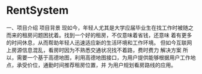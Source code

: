 ﻿# RentSystem
一、项目介绍
    项目背景
        现如今，年轻人尤其是大学应届毕业生在找工作时被随之而来的租房问题困扰着。找到一个好的租房，不仅意味着省钱，还意味
        着有更多的时间休息，从而帮助年轻人迅速适应新的生活环境和工作环境。
        但如今互联网上房源信息混乱，看房时因为不熟悉交通状况找不着路，费时费力
    解决方案
        所以，需要一个基于高德地图，利用高德地图接口，为用户提供能够根据用户工作地点，承受价位，通勤时间推荐租房位置，并
        为用户规划看房路线的应用。



